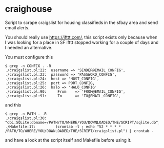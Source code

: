 craighouse
==========

Script to scrape craigslist for housing classifieds in the sfbay area and send email alerts.

You should really use https://ifttt.com/, this script exists only because when I was looking for a place in SF ifttt stopped working for a couple of days and I needed an alternative.

You must configure this

```
$ grep -n CONFIG . -R
./craigslist.pl:22:  username => 'SENDER@EMAIL_CONFIG',
./craigslist.pl:23:  password => 'PASSWORD_CONFIG',
./craigslist.pl:24:  host => 'HOST_CONFIG',
./craigslist.pl:25:  port => PORT_CONFIG,
./craigslist.pl:26:  halo => 'HALO_CONFIG'
./craigslist.pl:90:     From    => 'FROM@EMAIL_CONFIG',
./craigslist.pl:91:     To      => 'TO@EMAIL_CONFIG',
```

and this

```
$ grep -n PATH . -R
./craigslist.pl:30:    "dbi:SQLite:dbname=/PATH/TO/WHERE/YOU/DOWNLOADED/THE/SCRIPT/sqlite.db",
./Makefile:17:	       (crontab -l ; echo "52 * * * * /PATH/TO/WHERE/YOU/DOWNLOADED/THE/SCRIPT/craigslist.pl") | crontab -
```

and have a look at the script itself and Makefile before using it.
